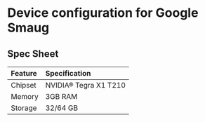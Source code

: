 # Device configuration for Google Smaug

## Spec Sheet
| Feature                 | Specification                     |
| :---------------------- | :-------------------------------- |
| Chipset                 | NVIDIA® Tegra X1 T210             |
| Memory                  | 3GB RAM                           |
| Storage                 | 32/64 GB                          |

